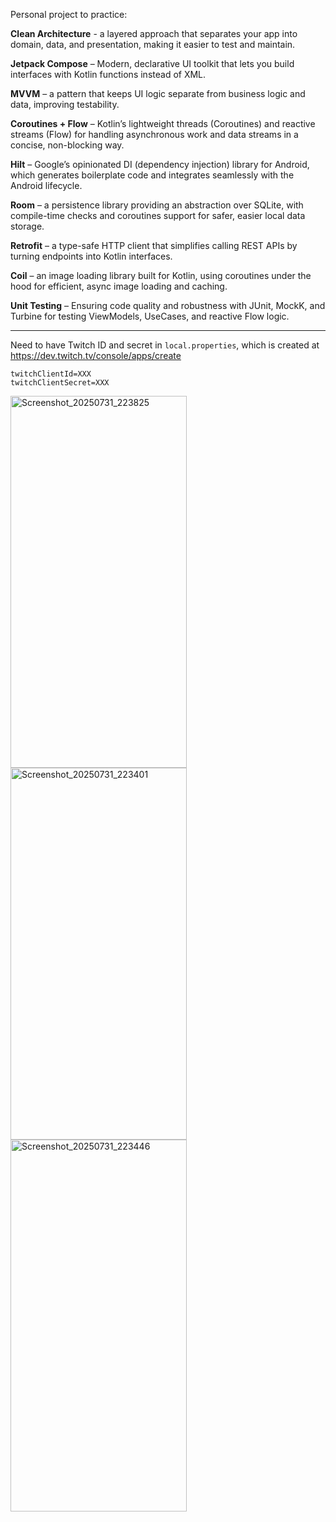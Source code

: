 Personal project to practice:

**Clean Architecture** - a layered approach that separates your app into domain, data, and presentation, making it easier to test and maintain.

**Jetpack Compose** – Modern, declarative UI toolkit that lets you build interfaces with Kotlin functions instead of XML.

**MVVM** – a pattern that keeps UI logic separate from business logic and data, improving testability.

**Coroutines + Flow** – Kotlin’s lightweight threads (Coroutines) and reactive streams (Flow) for handling asynchronous work and data streams in a concise, non-blocking way.

**Hilt** – Google’s opinionated DI (dependency injection) library for Android, which generates boilerplate code and integrates seamlessly with the Android lifecycle.

**Room** – a persistence library providing an abstraction over SQLite, with compile-time checks and coroutines support for safer, easier local data storage.

**Retrofit** – a type-safe HTTP client that simplifies calling REST APIs by turning endpoints into Kotlin interfaces.

**Coil** – an image loading library built for Kotlin, using coroutines under the hood for efficient, async image loading and caching.

**Unit Testing** – Ensuring code quality and robustness with JUnit, MockK, and Turbine for testing ViewModels, UseCases, and reactive Flow logic.

---
Need to have Twitch ID and secret in `local.properties`, which is created at https://dev.twitch.tv/console/apps/create
```
twitchClientId=XXX
twitchClientSecret=XXX
```

<img width="282" height="595" alt="Screenshot_20250731_223825" src="https://github.com/user-attachments/assets/7ec8ea68-78a0-40bc-be18-5bbb93435fc5" />
<img width="282" height="595" alt="Screenshot_20250731_223401" src="https://github.com/user-attachments/assets/875b1998-832e-414f-8c55-f1bcaffcaea0" />
<img width="282" height="595" alt="Screenshot_20250731_223446" src="https://github.com/user-attachments/assets/39e63c07-44d1-4ebe-ab26-9b390b4d29ef" />
